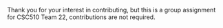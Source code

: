 Thank you for your interest in contributing, but this is a group assignment for CSC510 Team 22, contributions are not required.